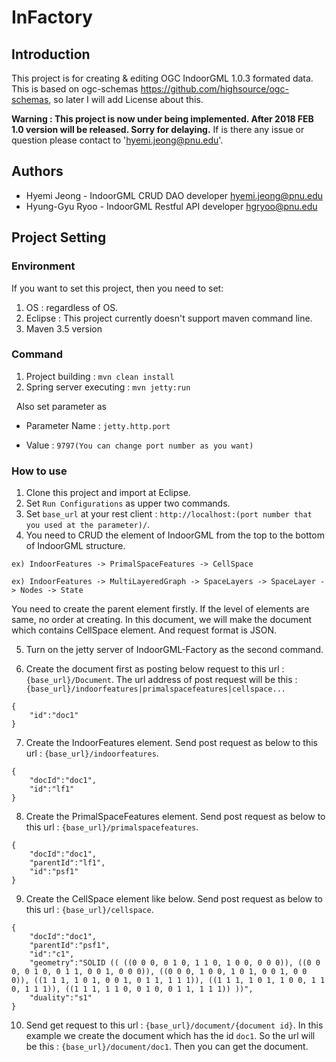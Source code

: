 # InFactory

## Introduction

This project is for creating & editing OGC IndoorGML 1.0.3 formated data. This is based on ogc-schemas https://github.com/highsource/ogc-schemas, so later I will add License about this. 

**Warning : This project is now under being implemented. After 2018 FEB 1.0 version will be released. Sorry for delaying.**
If is there any issue or question please contact to 'hyemi.jeong@pnu.edu'.

## Authors

* Hyemi Jeong - IndoorGML CRUD DAO developer hyemi.jeong@pnu.edu
* Hyung-Gyu Ryoo - IndoorGML Restful API developer hgryoo@pnu.edu

## Project Setting

### Environment

If you want to set this project, then you need to set: 
1) OS : regardless of OS.  
2) Eclipse : This project currently doesn't support maven command line.
3) Maven 3.5 version

### Command

1) Project building : `mvn clean install`
2) Spring server executing : `mvn jetty:run`
	
   Also set parameter as

   - Parameter Name : `jetty.http.port`

   - Value : `9797(You can change port number as you want)`
   
 
### How to use


1) Clone this project and import at Eclipse.
2) Set `Run Configurations` as upper two commands.
3) Set `base_url` at your rest client : `http://localhost:(port number that you used at the parameter)/`.
4) You need to CRUD the element of IndoorGML from the top to the bottom of IndoorGML structure.
 
 ```
 ex) IndoorFeatures -> PrimalSpaceFeatures -> CellSpace
  
 ex) IndoorFeatures -> MultiLayeredGraph -> SpaceLayers -> SpaceLayer -> Nodes -> State
 ```
 
   You need to create the parent element firstly.
   If the level of elements are same, no order at creating. In this document, we will make the document which contains CellSpace element. And request format is JSON.
   
5) Turn on the jetty server of IndoorGML-Factory as the second command.

6) Create the document first as posting below request to this url : `{base_url}/Document`.
   The url address of post request will be this : `{base_url}/indoorfeatures|primalspacefeatures|cellspace...`
```
{
	"id":"doc1"
}
```

7) Create the IndoorFeatures element. Send post request as below to this url : `{base_url}/indoorfeatures`. 

```
{
	"docId":"doc1",
	"id":"lf1"
}
```

8) Create the PrimalSpaceFeatures element. Send post request as below to this url : `{base_url}/primalspacefeatures`.

```
{
	"docId":"doc1",
	"parentId":"lf1",
	"id":"psf1"
}
```

9) Create the CellSpace element like below. Send post request as below to this url : `{base_url}/cellspace`.

```
{
	"docId":"doc1",
	"parentId":"psf1",
	"id":"c1",
	"geometry":"SOLID (( ((0 0 0, 0 1 0, 1 1 0, 1 0 0, 0 0 0)), ((0 0 0, 0 1 0, 0 1 1, 0 0 1, 0 0 0)), ((0 0 0, 1 0 0, 1 0 1, 0 0 1, 0 0 0)), ((1 1 1, 1 0 1, 0 0 1, 0 1 1, 1 1 1)), ((1 1 1, 1 0 1, 1 0 0, 1 1 0, 1 1 1)), ((1 1 1, 1 1 0, 0 1 0, 0 1 1, 1 1 1)) ))",
	"duality":"s1"
}
```

10) Send get request to this url : `{base_url}/document/{document id}`. In this example we create the document which has the id `doc1`.
So the url will be this : `{base_url}/document/doc1`. Then you can get the document.
